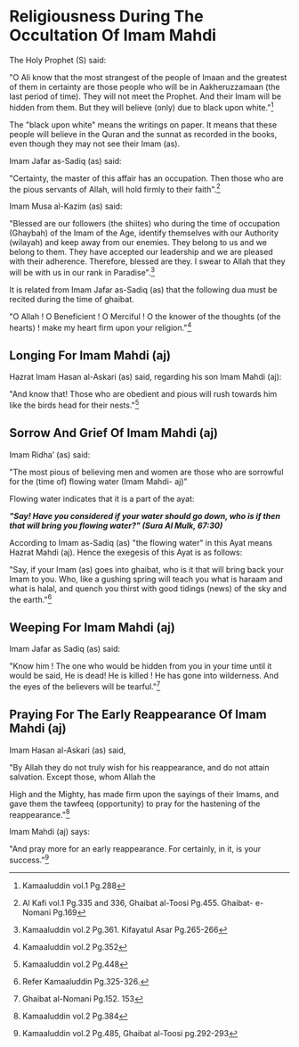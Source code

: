 Religiousness During The Occultation Of Imam Mahdi
==================================================

The Holy Prophet (S) said:

"O Ali know that the most strangest of the people of Imaan and the
greatest of them in certainty are those people who will be in
Aakheruzzamaan (the last period of time). They will not meet the
Prophet. And their Imam will be hidden from them. But they will believe
(only) due to black upon white."[^1]

The "black upon white" means the writings on paper. It means that these
people will believe in the Quran and the sunnat as recorded in the
books, even though they may not see their Imam (as).

Imam Jafar as-Sadiq (as) said:

"Certainty, the master of this affair has an occupation. Then those who
are the pious servants of Allah, will hold firmly to their faith".[^2]

Imam Musa al-Kazim (as) said:

"Blessed are our followers (the shiites) who during the time of
occupation (Ghaybah) of the Imam of the Age, identify themselves with
our Authority (wilayah) and keep away from our enemies. They belong to
us and we belong to them. They have accepted our leadership and we are
pleased with their adherence. Therefore, blessed are they. I swear to
Allah that they will be with us in our rank in Paradise".[^3]

It is related from Imam Jafar as-Sadiq (as) that the following dua must
be recited during the time of ghaibat.

"O Allah ! O Beneficient ! O Merciful ! O the knower of the thoughts (of
the hearts) ! make my heart firm upon your religion."[^4]

Longing For Imam Mahdi (aj)
---------------------------

Hazrat Imam Hasan al-Askari (as) said, regarding his son Imam Mahdi
(aj):

"And know that! Those who are obedient and pious will rush towards him
like the birds head for their nests."[^5]

Sorrow And Grief Of Imam Mahdi (aj)
-----------------------------------

Imam Ridha’ (as) said:

"The most pious of believing men and women are those who are sorrowful
for the (time of) flowing water (Imam Mahdi- aj)"

Flowing water indicates that it is a part of the ayat:

***"Say! Have you considered if your water should go down, who is if
then that will bring you flowing water?" (Sura Al Mulk, 67:30)***

According to Imam as-Sadiq (as) "the flowing water" in this Ayat means
Hazrat Mahdi (aj). Hence the exegesis of this Ayat is as follows:

"Say, if your Imam (as) goes into ghaibat, who is it that will bring
back your Imam to you. Who, like a gushing spring will teach you what is
haraam and what is halal, and quench you thirst with good tidings (news)
of the sky and the earth."[^6]

Weeping For Imam Mahdi (aj)
---------------------------

Imam Jafar as Sadiq (as) said:

"Know him ! The one who would be hidden from you in your time until it
would be said, He is dead! He is killed ! He has gone into wilderness.
And the eyes of the believers will be tearful."[^7]

Praying For The Early Reappearance Of Imam Mahdi (aj)
-----------------------------------------------------

Imam Hasan al-Askari (as) said,

"By Allah they do not truly wish for his reappearance, and do not attain
salvation. Except those, whom Allah the

High and the Mighty, has made firm upon the sayings of their Imams, and
gave them the tawfeeq (opportunity) to pray for the hastening of the
reappearance."[^8]

Imam Mahdi (aj) says:

"And pray more for an early reappearance. For certainly, in it, is your
success."[^9]

[^1]: Kamaaluddin vol.1 Pg.288

[^2]: Al Kafi vol.1 Pg.335 and 336, Ghaibat al-Toosi Pg.455. Ghaibat-
e-Nomani Pg.169

[^3]: Kamaaluddin vol.2 Pg.361. Kifayatul Asar Pg.265-266

[^4]: Kamaaluddin vol.2 Pg.352

[^5]: Kamaaluddin vol.2 Pg.448

[^6]: Refer Kamaaluddin Pg.325-326.

[^7]: Ghaibat al-Nomani Pg.152. 153

[^8]: Kamaaluddin vol.2 Pg.384

[^9]: Kamaaluddin vol.2 Pg.485, Ghaibat al-Toosi pg.292-293


